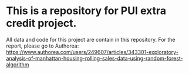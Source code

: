 # This is a repository for PUI extra credit project. 
All data and code for this project are contain in this repository. 
For the report, please go to Authorea: https://www.authorea.com/users/249607/articles/343301-exploratory-analysis-of-manhattan-housing-rolling-sales-data-using-random-forest-algorithm
